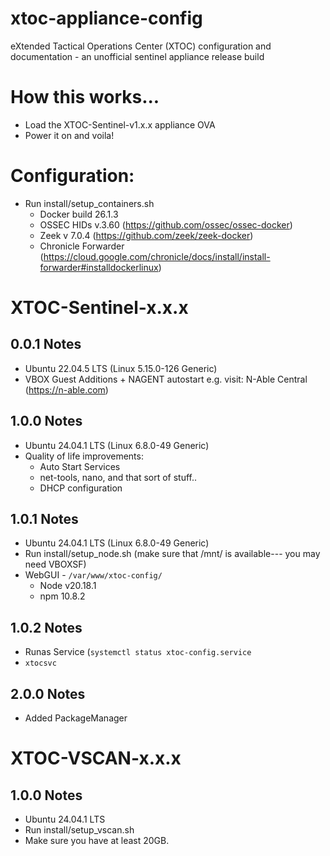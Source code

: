 # xtoc-appliance-config
eXtended Tactical Operations Center (XTOC) configuration and documentation - an unofficial sentinel appliance release build

# How this works...
- Load the XTOC-Sentinel-v1.x.x appliance OVA
- Power it on and voila!

# Configuration:
- Run install/setup_containers.sh
  - Docker build 26.1.3
  - OSSEC HIDs v.3.60 (https://github.com/ossec/ossec-docker)
  - Zeek v 7.0.4 (https://github.com/zeek/zeek-docker)
  - Chronicle Forwarder (https://cloud.google.com/chronicle/docs/install/install-forwarder#installdockerlinux)

# XTOC-Sentinel-x.x.x
## 0.0.1 Notes
- Ubuntu 22.04.5 LTS (Linux 5.15.0-126 Generic)
- VBOX Guest Additions + NAGENT autostart e.g. visit: N-Able Central (https://n-able.com)

## 1.0.0 Notes
- Ubuntu 24.04.1 LTS (Linux 6.8.0-49 Generic)
- Quality of life improvements:
  - Auto Start Services
  - net-tools, nano, and that sort of stuff..
  - DHCP configuration

## 1.0.1 Notes
- Ubuntu 24.04.1 LTS (Linux 6.8.0-49 Generic)
- Run install/setup_node.sh (make sure that /mnt/ is available--- you may need VBOXSF)
- WebGUI - `/var/www/xtoc-config/`
  - Node v20.18.1
  - npm 10.8.2
 
## 1.0.2 Notes
- Runas Service (`systemctl status xtoc-config.service`
- `xtocsvc`

## 2.0.0 Notes
- Added PackageManager

# XTOC-VSCAN-x.x.x
## 1.0.0 Notes
- Ubuntu 24.04.1 LTS
- Run install/setup_vscan.sh
- Make sure you have at least 20GB.
